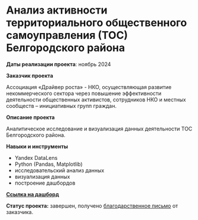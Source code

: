 # Анализ активности территориального общественного самоуправления (ТОС) Белгородского района

**Даты реализации проекта**: ноябрь 2024

**Заказчик проекта**

Ассоциация «Драйвер роста» - НКО, осуществляющая развитие некоммерческого сектора через повышение эффективности деятельности общественных активистов, сотрудников НКО и местных сообществ – инициативных групп граждан.

**Описание проекта**

Аналитическое исследование и визуализация данных деятельности ТОС Белгородского района.
 

**Навыки и инструменты**

- Yandex DataLens
- Python (Pandas, Matplotlib)
- исследовательский анализ данных
- визуализация данных
- построение дашбордов

**[Ссылка на дашборд](https://datalens.yandex/lw8wawi6u23s8)**

**Статус проекта:** завершен, получено [благодарственное письмо](https://github.com/YanaBogacheva/Yandex_Praktikum_Workshop/blob/main/03.%20%D0%A2%D0%9E%D0%A1%20%D0%91%D0%B5%D0%BB%D0%B3%D0%BE%D1%80%D0%BE%D0%B4%D1%81%D0%BA%D0%BE%D0%B3%D0%BE%20%D1%80%D0%B0%D0%B9%D0%BE%D0%BD%D0%B0/%D0%91%D0%BB%D0%B0%D0%B3%D0%BE%D0%B4%D0%B0%D1%80%D1%81%D1%82%D0%B2%D0%B5%D0%BD%D0%BD%D0%BE%D0%B5%20%D0%BF%D0%B8%D1%81%D1%8C%D0%BC%D0%BE.pdf) от заказчика.
